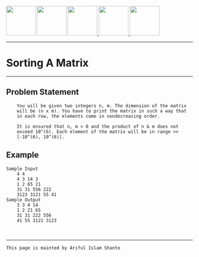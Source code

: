 <a href = "https://shanto-swe029.github.io/programmingnotes"> <img src = "https://shanto-swe029.github.io/newgitphoto/home.png" height = "80" align = "left"> </a>
<a href = "https://shanto-swe029.github.io/programmingnotes"> <img src = "https://shanto-swe029.github.io/newgitphoto/programmingnotes.png" height = "80" align = "left"> </a>
<a href = "https://shanto-swe029.github.io/mathematicsnotes"> <img src = "https://shanto-swe029.github.io/newgitphoto/mathematicsnotes.png" height = "80"> </a>
<a href = "https://shanto-swe029.github.io/programmingproblems"> <img src = "https://shanto-swe029.github.io/newgitphoto/programmingproblems.png" height = "80"> </a>
<a href = "https://shanto-swe029.github.io/must-do-math-cp/home"> <img src = "https://shanto-swe029.github.io/newgitphoto/mustdomathforcp.png" height = "80"> </a>

***


# Sorting A Matrix

***

## Problem Statement

```
    You will be given two integers n, m. The dimension of the matrix
    will be (n x m). You have to print the matrix in such a way that
    in each row, the elements come in nondecreasing order.

    It is ensured that n, m > 0 and the product of n & m does not
    exceed 10^(6). Each element of the matrix will be in range >>
    [-10^(6), 10^(6)].
```

## Example

    Sample Input
        4 4
        4 3 14 3
        1 2 65 21
        31 31 556 222
        3123 3121 55 41
    Sample Output
        3 3 4 14
        1 2 21 65
        31 31 222 556
        41 55 3121 3123

<br>

***

`This page is mainted by Ariful Islam Shanto`

